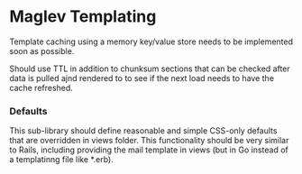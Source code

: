 # Maglev Templating 
Template caching using a memory key/value store needs to be implemented soon as
possible.

Should use TTL in addition to chunksum sections that can be checked after data
is pulled ajnd rendered to to see if the next load needs to have the cache
refreshed.

### Defaults
This sub-library should define reasonable and simple CSS-only defaults that are
overridden in views folder. This functionality should be very similar to Rails,
including providing the mail template in views (but in Go instead of a
templatinng file like *.erb).

